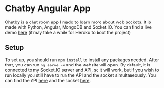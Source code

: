 # Chatby Angular App
Chatby is a chat room app I made to learn more about web sockets. It is made with Python, Angular, MongoDB and Socket.IO. You can find a live demo [here](http://chatby-api.herokuapp.com/) (it may take a while for Heroku to boot the project).

## Setup
To set up, you should run `npm install` to install any packages needed. After that, you can run `ng serve -o` and the website will open. By default, it is connected to my Socket.IO server and API, so it will work, but if you wish to run locally you still have to run the API and the socket simultaneously. You can find the API [here](https://github.com/vbruzzi/quizzy-api) and the socket [here](https://github.com/vbruzzi/chatby-socket).
